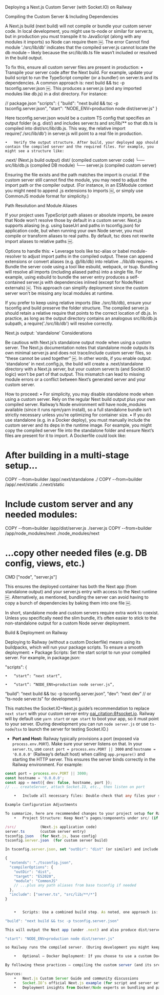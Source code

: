 Deploying a Next.js Custom Server (with Socket.IO) on Railway

Compiling the Custom Server & Including Dependencies

A Next.js build (next build) will not compile or bundle your custom server code. In local development, you might use ts-node or similar for server.ts, but in production you must transpile it to JavaScript (along with any modules it imports) so Node can require them ￼. The error Cannot find module './src/lib/db' indicates that the compiled server.js cannot locate the db module – likely because the src/lib/db.ts file wasn’t included or resolved in the build output.

To fix this, ensure all custom server files are present in production:
	•	Transpile your server code after the Next build. For example, update your build script to run the TypeScript compiler (or a bundler) on server.ts and its dependencies. A common approach is: next build && tsc -p tsconfig.server.json ￼. This produces a server.js (and any imported modules like db.js) in a dist directory. For instance:

// package.json
"scripts": {
  "build": "next build && tsc -p tsconfig.server.json",
  "start": "NODE_ENV=production node dist/server.js"
}

Here tsconfig.server.json would be a custom TS config that specifies an output folder (e.g. dist/) and includes server.ts and src/lib/** so that db.ts is compiled into dist/src/lib/db.js. This way, the relative import require('./src/lib/db') in server.js will point to a real file in production.

	•	Verify the output structure. After build, your deployed app should contain the compiled server and the required files. For example, you might see a structure like:

.next/          (Next.js build output)
dist/           (compiled custom server code)
  └── src/lib/db.js   (compiled DB module)
  └── server.js       (compiled custom server)

Ensuring the file exists and the path matches the import is crucial. If the custom server still cannot find the module, you may need to adjust the import path or the compiler output. (For instance, in an ESModule context you might need to append .js extensions to imports ￼, or simply use CommonJS module format for simplicity.)

Path Resolution and Module Aliases

If your project uses TypeScript path aliases or absolute imports, be aware that Node won’t resolve those by default in a custom server. Next.js supports aliasing (e.g. using baseUrl and paths in tsconfig.json) for application code, but when running your own Node server, you must compile or transform aliases to real paths. By default, tsc does not rewrite import aliases to relative paths ￼.

Options to handle this:
	•	Leverage tools like tsc-alias or babel module-resolver to adjust import paths in the compiled output. These can append extensions or convert aliases (e.g. @/lib/db) into relative ../lib/db requires.
	•	Bundle the server code using a tool like esbuild, webpack, or tsup. Bundling will resolve all imports (including aliased paths) into a single file. For example, using esbuild to bundle the server entry produces a self-contained server.js with dependencies inlined (except for Node/Next externals) ￼. This approach can simplify deployment since the custom server won’t be missing any local modules at runtime.

If you prefer to keep using relative imports (like ./src/lib/db), ensure your tsconfig and build preserve the folder structure. The compiled server.js should retain a relative require that points to the correct location of db.js. In practice, as long as the output directory contains an analogous src/lib/db.js subpath, a require('./src/lib/db') will resolve correctly.

Next.js output: 'standalone' Considerations

Be cautious with Next.js’s standalone output mode when using a custom server. The Next.js documentation notes that standalone mode outputs its own minimal server.js and does not trace/include custom server files, so “these cannot be used together” ￼. In other words, if you enable output: 'standalone' in next.config.js, the build will create a .next/standalone directory with a Next.js server, but your custom server.ts (and Socket.IO logic) won’t be part of that output. This mismatch can lead to missing module errors or a conflict between Next’s generated server and your custom server.

How to proceed:
	•	For simplicity, you may disable standalone mode when using a custom server. Rely on the regular Next build output plus your own compiled server. Railway’s Node environment will have node_modules available (since it runs npm/yarn install), so a full standalone bundle isn’t strictly necessary unless you’re optimizing for container size.
	•	If you do use standalone (e.g. in a Docker deploy), you must manually include the custom server and its deps in the runtime image. For example, you might copy the compiled server file into the standalone folder and ensure Next’s files are present for it to import. A Dockerfile could look like:

# After building in a multi-stage setup...
COPY --from=builder /app/.next/standalone ./
COPY --from=builder /app/.next/static ./.next/static
# Include custom server and any needed modules:
COPY --from=builder /app/dist/server.js ./server.js
COPY --from=builder /app/node_modules/next ./node_modules/next
# ...copy other needed files (e.g. DB config, views, etc.)
CMD ["node", "server.js"]

This ensures the deployed container has both the Next app (from standalone output) and your server.js entry with access to the Next runtime ￼. Alternatively, as mentioned, bundling the server can avoid having to copy a bunch of dependencies by baking them into one file ￼.

In short, standalone mode and custom servers require extra work to coexist. Unless you specifically need the slim bundle, it’s often easier to stick to the non-standalone output for a custom Node server deployment.

Build & Deployment on Railway

Deploying to Railway (without a custom Dockerfile) means using its buildpacks, which will run your package scripts. To ensure a smooth deployment:
	•	Package Scripts: Set the start script to run your compiled server. For example, in package.json:

"scripts": {


	•	“start”: “next start”,

	•	“start”: “NODE_ENV=production node server.js”,
“build”: “next build && tsc -p tsconfig.server.json”,
“dev”: “next dev” // or “ts-node server.ts” for development
}

This matches the Socket.IO+Next.js guide’s recommendation to replace `next start` with your custom server entry [oai_citation:8‡socket.io](https://socket.io/how-to/use-with-nextjs#:~:text=%7B%20%22scripts%22%3A%20%7B%20,next%20lint). Railway will by default use `yarn start` or `npm start` to boot your app, so it must point to your server. (During development you can run `node server.js` or use `ts-node`/`tsx` to launch the server for testing Socket.IO.)

- **Port and Host:** Railway typically provisions a port (exposed via `process.env.PORT`). Make sure your server listens on that. In your `server.ts`, use `const port = process.env.PORT || 3000` and `hostname = '0.0.0.0'` (Railway’s default host) when calling `app.prepare()` and starting the HTTP server. This ensures the server binds correctly in the Railway environment. For example:  

```ts
const port = process.env.PORT || 3000;
const hostname = '0.0.0.0';
const app = next({ dev: false, hostname, port });
// ... createServer, attach Socket.IO, etc., then listen on port

	•	Include all necessary files: Double-check that any files your server needs (database config, certs, etc.) are not omitted by .gitignore or build ignores. Since you have a ./src/lib/db module, ensure the compiled version or the source (if you choose to require the source directly) is present. The safest approach is compiling it into your dist or including the src/lib folder in the deployment. In a Node environment on Railway, having the original src isn’t harmful – but your server should not import TypeScript files at runtime. It’s better to import the compiled .js. Thus, adjust your import if needed (e.g., require('./dist/src/lib/db')) or simply compile and use the same relative structure as discussed.

Example Configuration Adjustments

To summarize, here are recommended changes to your project setup for Railway:
	•	Project Structure: Keep Next’s pages/components under src/ (if using that convention), and consider placing custom server code in its own folder (or at the project root). For example:

/src/           (Next.js application code)
server.ts       (custom server entry)
tsconfig.json   (for Next.js, base config)
tsconfig.server.json  (for custom server build)

In tsconfig.server.json, set "outDir": "dist" (or similar) and include any server-related files. For instance:

{
  "extends": "./tsconfig.json",
  "compilerOptions": {
    "outDir": "dist",
    "target": "ES2020",
    "module": "CommonJS"
    // ...plus any path aliases from base tsconfig if needed
  },
  "include": ["server.ts", "src/lib/**/*"]
}


	•	Scripts: Use a combined build step. As noted, one approach is:

"build": "next build && tsc -p tsconfig.server.json"

This will output the Next app (under .next) and also produce dist/server.js (plus dist/src/lib/db.js, etc.). Then:

"start": "NODE_ENV=production node dist/server.js"

so Railway runs the compiled server. (During development you might keep using next dev and a separate socket.io server process, but in production a single combined server serves both HTTP and WebSocket traffic.)

	•	Optional – Docker Deployment: If you choose to use a custom Dockerfile on Railway, enable output: 'standalone' in Next.js and copy the necessary files as shown above. This can slim down the image by excluding dev files. However, remember to bundle or include your custom server files, since Next won’t automatically include them in the standalone build ￼. The simplest Railway deployment is often to let it handle Node installation and just run your start script (avoiding Docker), which works well once your build outputs are correctly set up.

By following these practices – compiling the custom server (and its src imports) into the production bundle, fixing import paths, and configuring the start command – you can successfully deploy a Next.js + Socket.IO app on Railway. This setup ensures that server.js has access to all required modules in production and avoids module resolution errors. In summary, compile and include your server code in the build output, use correct path resolutions (or alias tools) for any non-relative imports, and align your build/start scripts with the custom server entrypoint. These changes will allow your app to run on Railway just as it does locally ￼ ￼, with both HTTP and WebSocket traffic served on one port.

Sources:
	•	Next.js Custom Server Guide and community discussions ￼ ￼
	•	Socket.IO’s official Next.js example (for script and server setup) ￼
	•	Deployment insights from Docker/Node experts on bundling and path issues ￼ ￼ ￼